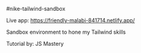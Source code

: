 #nike-tailwind-sandbox

Live app: https://friendly-malabi-841714.netlify.app/

Sandbox environment to hone my Tailwind skills

Tutorial by: JS Mastery
